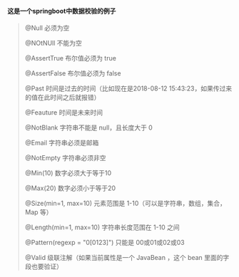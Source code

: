 #### 这是一个springboot中数据校验的例子
> @Null 必须为空
>   
>  @NOtNUll 不能为空
>
> @AssertTrue 布尔值必须为 true
>   
> @AssertFalse 布尔值必须为 false
>   
> @Past 时间是过去的时间（比如现在是2018-08-12 15:43:23，如果传过来的值在此时间之后就报错）
>   
> @Feauture 时间是未来时间
>   
> @NotBlank 字符串不能是 null，且长度大于 0
>
> @Email 字符串必须是邮箱
>   
> @NotEmpty 字符串必须非空
>   
> @Min(10) 数字必须大于等于10
>   
> @Max(20) 数字必须小于等于20
>   
> @Size(min=1, max=10) 元素范围是 1-10（可以是字符串，数组，集合，Map 等）
>   
> @Length(min=1, max=10) 字符串长度范围在 1-10 之间
>   
> @Pattern(regexp = "0[0123]") 只能是 00或01或02或03
>
> @Valid 级联注解（如果当前属性是一个 JavaBean ，这个 bean 里面的字段也要验证）